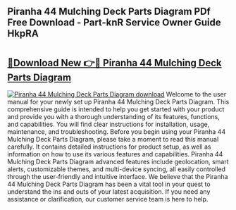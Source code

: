 ## Piranha 44 Mulching Deck Parts Diagram PDf Free Download - Part-knR Service Owner Guide HkpRA

# <h2><a href="http://dfnjizj.blite.top/?on=Piranha+44+Mulching+Deck+Parts+Diagram">🔗Download New 👉🔴 Piranha 44 Mulching Deck Parts Diagram</a></h2>

[![Piranha 44 Mulching Deck Parts Diagram download](https://i.imgur.com/lujVjoI.png)](http://dfnjizj.blite.top/?on=Piranha+44+Mulching+Deck+Parts+Diagram)
Welcome to the user manual for your newly set up Piranha 44 Mulching Deck Parts Diagram. This comprehensive guide is intended to help you get started with your product and provide you with a thorough understanding of its features, functions, and capabilities. You will find clear instructions for installation, usage, maintenance, and troubleshooting. Before you begin using your Piranha 44 Mulching Deck Parts Diagram, please take a moment to read this manual carefully. It contains detailed instructions for product setup, as well as information on how to use its various features and capabilities. Piranha 44 Mulching Deck Parts Diagram advanced features include geolocation, smart alerts, customizable themes, and multi-device syncing, all easily controlled through the user-friendly and intuitive interface. We believe that the Piranha 44 Mulching Deck Parts Diagram has been a vital tool in your quest to understand the ins and outs of your latest acquisition. If you need any assistance or clarification, our customer service team is here to help.

